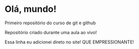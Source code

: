 # Olá, mundo!

 Primeiro repositório do curso de git e github

 Repositório criado durante uma aula ao vivo!
 
 Essa linha eu adicionei direto no site! QUE EMPRESSIONANTE!
